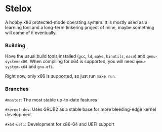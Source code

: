 # Stelox
A hobby x86 protected-mode operating system.
It is mostly used as a learning tool and a long-term tinkering project of mine, maybe something will come of it
eventually.

### Building
Have the usual build tools installed (`gcc`, `ld`, `make`, `binutils`, `nasm`) and `qemu-system-x86`.
When compiling for x64 is supported, you will need `qemu-system-x64` and `gnu-efi`.

Right now, only x86 is supported, so just run `make run`.

### Branches
`#master`: The most stable up-to-date features

`#kernel-dev`: Uses GRUB2 as a stable base for more bleeding-edge kernel development

`#x64-uefi`: Development for x86-64 and UEFI support
